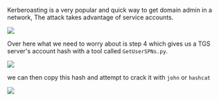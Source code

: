 
Kerberoasting is a very popular and quick way to get domain admin in a network, The attack takes advantage of service accounts.


![](https://i.imgur.com/vyxKu8q.png)


Over here what we need to worry about is step 4 which gives us a TGS server's account hash with a tool called `GetUserSPNs.py`.


![](https://i.imgur.com/PJrupO6.png)

we can then copy this hash and attempt to crack it with `john` or `hashcat`

![](https://i.imgur.com/hB2tpx0.png)

